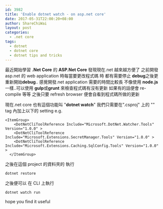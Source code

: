 ```yaml
---
id: 3982
title: 'Enable dotnet watch - on asp.net core'
date: 2017-05-31T22:00:20+08:00
author: ShareChiWai
layout: post
categories:
  - .net core
tags:
  - dotnet
  - dotnet core
  - dotnet tips and tricks
---
```


最近開始學習 **.Net Core** 的 **ASP.Net Core**
發現現在.net 越來越方便了
之前開發 asp.net 的 web application 時每當要更改程式碼 時
都有需要停止 **debug**之後更重新開始**debug**..
感覺開發.net application 需要的時間比較長
不像使用 **node.js**一樣..可以使用 **gulp**或**grunt** 來檢查程式碼有沒有更新
如果有的話便會 re-compile 等等
之後只要 refresh browser 便會自看到程式碼所做的更新

現在.net core 也有這個功能叫 "**dotnet watch**"
我們只需要在".csproj" 上的 "**<ItemGroup>**" tag 內加上以下的 setting
e.g.

```
<ItemGroup>
    <DotNetCliToolReference Include="Microsoft.DotNet.Watcher.Tools" Version="1.0.0" >
    <DotNetCliToolReference Include="Microsoft.Extensions.SecretManager.Tools" Version="1.0.0" >
    <DotNetCliToolReference Include="Microsoft.Extensions.Caching.SqlConfig.Tools" Version="1.0.0" >
  </ItemGroup>
```

之後在這個 project 的資料夾的 執行

```
dotnet restore

```

之後便可以 在 CLI 上執行

```
dotnet watch run

```

hope you find it useful
